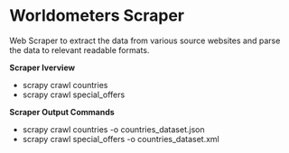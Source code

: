 # Worldometers Scraper

Web Scraper to extract the data from various source websites and parse the data to relevant readable formats.  

**Scraper Iverview**

- scrapy crawl countries   
- scrapy crawl special_offers  

**Scraper Output Commands**

- scrapy crawl countries -o countries_dataset.json
- scrapy crawl special_offers -o countries_dataset.xml


 


